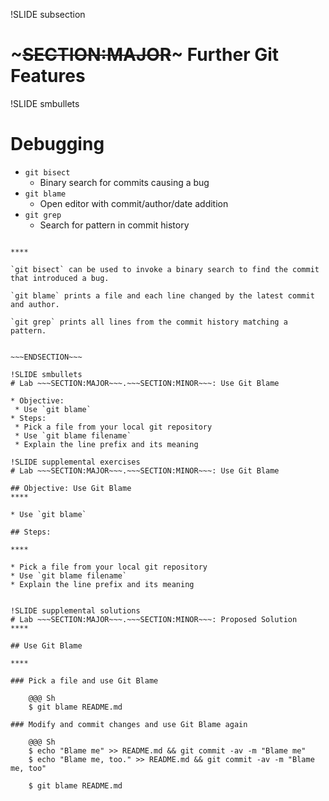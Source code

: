 !SLIDE subsection
# ~~~SECTION:MAJOR~~~ Further Git Features


!SLIDE smbullets
# Debugging

* `git bisect`
  * Binary search for commits causing a bug
* `git blame`
  * Open editor with commit/author/date addition
* `git grep`
  * Search for pattern in commit history

~~~SECTION:handouts~~~

****

`git bisect` can be used to invoke a binary search to find the commit that introduced a bug.

`git blame` prints a file and each line changed by the latest commit and author.

`git grep` prints all lines from the commit history matching a pattern.


~~~ENDSECTION~~~

!SLIDE smbullets
# Lab ~~~SECTION:MAJOR~~~.~~~SECTION:MINOR~~~: Use Git Blame

* Objective:
 * Use `git blame`
* Steps:
 * Pick a file from your local git repository
 * Use `git blame filename`
 * Explain the line prefix and its meaning

!SLIDE supplemental exercises
# Lab ~~~SECTION:MAJOR~~~.~~~SECTION:MINOR~~~: Use Git Blame

## Objective: Use Git Blame
****

* Use `git blame`

## Steps:

****

* Pick a file from your local git repository
* Use `git blame filename`
* Explain the line prefix and its meaning


!SLIDE supplemental solutions
# Lab ~~~SECTION:MAJOR~~~.~~~SECTION:MINOR~~~: Proposed Solution
****

## Use Git Blame

****

### Pick a file and use Git Blame

    @@@ Sh
    $ git blame README.md

### Modify and commit changes and use Git Blame again

    @@@ Sh
    $ echo "Blame me" >> README.md && git commit -av -m "Blame me"
    $ echo "Blame me, too." >> README.md && git commit -av -m "Blame me, too"

    $ git blame README.md
